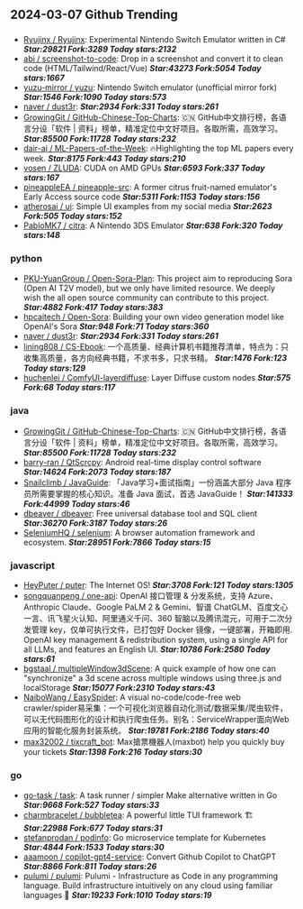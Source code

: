 ## 2024-03-07 Github Trending

### 
* [Ryujinx / Ryujinx](https://github.com/Ryujinx/Ryujinx): Experimental Nintendo Switch Emulator written in C# ***Star:29821 Fork:3289 Today stars:2132***
* [abi / screenshot-to-code](https://github.com/abi/screenshot-to-code): Drop in a screenshot and convert it to clean code (HTML/Tailwind/React/Vue) ***Star:43273 Fork:5054 Today stars:1667***
* [yuzu-mirror / yuzu](https://github.com/yuzu-mirror/yuzu): Nintendo Switch emulator (unofficial mirror fork) ***Star:1546 Fork:1090 Today stars:573***
* [naver / dust3r](https://github.com/naver/dust3r):  ***Star:2934 Fork:331 Today stars:261***
* [GrowingGit / GitHub-Chinese-Top-Charts](https://github.com/GrowingGit/GitHub-Chinese-Top-Charts): 🇨🇳 GitHub中文排行榜，各语言分设「软件 | 资料」榜单，精准定位中文好项目。各取所需，高效学习。 ***Star:85500 Fork:11728 Today stars:232***
* [dair-ai / ML-Papers-of-the-Week](https://github.com/dair-ai/ML-Papers-of-the-Week): 🔥Highlighting the top ML papers every week. ***Star:8175 Fork:443 Today stars:210***
* [vosen / ZLUDA](https://github.com/vosen/ZLUDA): CUDA on AMD GPUs ***Star:6593 Fork:337 Today stars:167***
* [pineappleEA / pineapple-src](https://github.com/pineappleEA/pineapple-src): A former citrus fruit-named emulator's Early Access source code ***Star:5311 Fork:1153 Today stars:156***
* [atherosai / ui](https://github.com/atherosai/ui): Simple UI examples from my social media ***Star:2623 Fork:505 Today stars:152***
* [PabloMK7 / citra](https://github.com/PabloMK7/citra): A Nintendo 3DS Emulator ***Star:638 Fork:320 Today stars:148***

### python
* [PKU-YuanGroup / Open-Sora-Plan](https://github.com/PKU-YuanGroup/Open-Sora-Plan): This project aim to reproducing Sora (Open AI T2V model), but we only have limited resource. We deeply wish the all open source community can contribute to this project. ***Star:4882 Fork:417 Today stars:383***
* [hpcaitech / Open-Sora](https://github.com/hpcaitech/Open-Sora): Building your own video generation model like OpenAI's Sora ***Star:948 Fork:71 Today stars:360***
* [naver / dust3r](https://github.com/naver/dust3r):  ***Star:2934 Fork:331 Today stars:261***
* [lining808 / CS-Ebook](https://github.com/lining808/CS-Ebook): 一个高质量、经典计算机书籍推荐清单，特点为：只收集高质量，各方向经典书籍，不求书多，只求书精。 ***Star:1476 Fork:123 Today stars:129***
* [huchenlei / ComfyUI-layerdiffuse](https://github.com/huchenlei/ComfyUI-layerdiffuse): Layer Diffuse custom nodes ***Star:575 Fork:68 Today stars:117***

### java
* [GrowingGit / GitHub-Chinese-Top-Charts](https://github.com/GrowingGit/GitHub-Chinese-Top-Charts): 🇨🇳 GitHub中文排行榜，各语言分设「软件 | 资料」榜单，精准定位中文好项目。各取所需，高效学习。 ***Star:85500 Fork:11728 Today stars:232***
* [barry-ran / QtScrcpy](https://github.com/barry-ran/QtScrcpy): Android real-time display control software ***Star:14624 Fork:2073 Today stars:187***
* [Snailclimb / JavaGuide](https://github.com/Snailclimb/JavaGuide): 「Java学习+面试指南」一份涵盖大部分 Java 程序员所需要掌握的核心知识。准备 Java 面试，首选 JavaGuide！ ***Star:141333 Fork:44999 Today stars:46***
* [dbeaver / dbeaver](https://github.com/dbeaver/dbeaver): Free universal database tool and SQL client ***Star:36270 Fork:3187 Today stars:26***
* [SeleniumHQ / selenium](https://github.com/SeleniumHQ/selenium): A browser automation framework and ecosystem. ***Star:28951 Fork:7866 Today stars:15***

### javascript
* [HeyPuter / puter](https://github.com/HeyPuter/puter): The Internet OS! ***Star:3708 Fork:121 Today stars:1305***
* [songquanpeng / one-api](https://github.com/songquanpeng/one-api): OpenAI 接口管理 & 分发系统，支持 Azure、Anthropic Claude、Google PaLM 2 & Gemini、智谱 ChatGLM、百度文心一言、讯飞星火认知、阿里通义千问、360 智脑以及腾讯混元，可用于二次分发管理 key，仅单可执行文件，已打包好 Docker 镜像，一键部署，开箱即用. OpenAI key management & redistribution system, using a single API for all LLMs, and features an English UI. ***Star:10786 Fork:2580 Today stars:61***
* [bgstaal / multipleWindow3dScene](https://github.com/bgstaal/multipleWindow3dScene): A quick example of how one can "synchronize" a 3d scene across multiple windows using three.js and localStorage ***Star:15077 Fork:2310 Today stars:43***
* [NaiboWang / EasySpider](https://github.com/NaiboWang/EasySpider): A visual no-code/code-free web crawler/spider易采集：一个可视化浏览器自动化测试/数据采集/爬虫软件，可以无代码图形化的设计和执行爬虫任务。别名：ServiceWrapper面向Web应用的智能化服务封装系统。 ***Star:19781 Fork:2186 Today stars:40***
* [max32002 / tixcraft_bot](https://github.com/max32002/tixcraft_bot): Max搶票機器人(maxbot) help you quickly buy your tickets ***Star:1398 Fork:216 Today stars:30***

### go
* [go-task / task](https://github.com/go-task/task): A task runner / simpler Make alternative written in Go ***Star:9668 Fork:527 Today stars:33***
* [charmbracelet / bubbletea](https://github.com/charmbracelet/bubbletea): A powerful little TUI framework 🏗 ***Star:22988 Fork:677 Today stars:31***
* [stefanprodan / podinfo](https://github.com/stefanprodan/podinfo): Go microservice template for Kubernetes ***Star:4844 Fork:1533 Today stars:30***
* [aaamoon / copilot-gpt4-service](https://github.com/aaamoon/copilot-gpt4-service): Convert Github Copilot to ChatGPT ***Star:8866 Fork:811 Today stars:26***
* [pulumi / pulumi](https://github.com/pulumi/pulumi): Pulumi - Infrastructure as Code in any programming language. Build infrastructure intuitively on any cloud using familiar languages 🚀 ***Star:19233 Fork:1010 Today stars:19***
